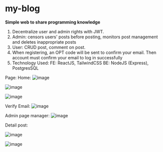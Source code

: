 # my-blog
**Simple web to share programming knowledge**
1. Decentralize user and admin rights with JWT.
2. Admin: censors users' posts before posting, monitors post management and deletes inappropriate posts
3. User: CRUD post, comment on post.
4. When registering, an OPT code will be sent to confirm your email. Then account must confirm your email to log in successfully
5. Technology Used:
   FE: ReactJS, TailwindCSS
   BE: NodeJS (Express), PostgresSQL
   
Page: Home:
![image](https://github.com/payyer/my-blog/assets/126885373/88e6bdd1-bfa9-4aa8-9f2f-7eb512e763b4)

![image](https://github.com/payyer/my-blog/assets/126885373/302a6754-d1c0-4f74-ab7f-0aed74148898)

![image](https://github.com/payyer/my-blog/assets/126885373/82da0925-f1a0-4704-99d0-1f75818c5be6)

Verify Email:
![image](https://github.com/payyer/my-blog/assets/126885373/45150913-41d1-4262-a994-fc7d78f73c4c)

Admin page manager:
![image](https://github.com/payyer/my-blog/assets/126885373/5e9b7722-8dda-4080-afba-cc48e2483883)

Detail post:

![image](https://github.com/payyer/my-blog/assets/126885373/bde1b23b-cd1f-44e0-aaed-cbded5510aad)

![image](https://github.com/payyer/my-blog/assets/126885373/b75044ab-db2e-4177-8e46-0dfd87cc2347)



